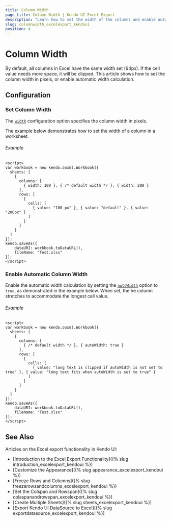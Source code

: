 ```yaml
---
title: Column Width
page_title: Column Width | Kendo UI Excel Export
description: "Learn how to set the width of the columns and enable automatic width while exporting Kendo UI components to Excel."
slug: columnwidth_excelexport_kendoui
position: 4
---
```


# Column Width

By default, all columns in Excel have the same width set (64px). If the cell value needs more space, it will be clipped. This article shows how to set the column width in pixels, or enable automatic width calculation.

## Configuration

### Set Column Width

The [`width`](/api/javascript/ooxml/workbook/configuration/sheets.columns.width) configuration option specifies the column width in pixels.

The example below demonstrates how to set the width of a column in a worksheet.

###### Example

```dojo
<script>
var workbook = new kendo.ooxml.Workbook({
  sheets: [
    {
      columns: [
        { width: 100 }, { /* default width */ }, { width: 200 }
      ],
      rows: [
        {
          cells: [
            { value: "100 px" }, { value: "default" }, { value: "200px" }
          ]
        }
      ]
    }
  ]
});
kendo.saveAs({
    dataURI: workbook.toDataURL(),
    fileName: "Test.xlsx"
});
</script>
```

### Enable Automatic Column Width

Enable the automatic width calculation by setting the [`autoWidth`](/api/javascript/ooxml/workbook/configuration/sheets.columns.autowidth) option to `true`, as demonstrated in the example below. When set, the he column stretches to accommodate the longest cell value.

###### Example

```dojo
<script>
var workbook = new kendo.ooxml.Workbook({
  sheets: [
    {
      columns: [
        { /* default width */ }, { autoWidth: true }
      ],
      rows: [
        {
          cells: [
            { value: "long text is clipped if autoWidth is not set to true" }, { value: "long text fits when autoWidth is set to true" }
          ]
        }
      ]
    }
  ]
});
kendo.saveAs({
    dataURI: workbook.toDataURL(),
    fileName: "Test.xlsx"
});
</script>
```

## See Also

Articles on the Excel export functionality in Kendo UI:

* [Introduction to the Excel Export Functionality]({% slug introduction_excelexport_kendoui %})
* [Customize the Appearance]({% slug appearance_excelexport_kendoui %})
* [Freeze Rows and Columns]({% slug freezerowsandcolumns_excelexport_kendoui %})
* [Set the Colspan and Rowspan]({% slug colaspanandrowspan_excelexport_kendoui %})
* [Create Multiple Sheets]({% slug sheets_excelexport_kendoui %})
* [Export Kendo UI DataSource to Excel]({% slug exportdatasource_excelexport_kendoui %})
